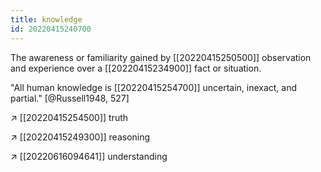 ```yaml
---
title: knowledge
id: 20220415240700
---
```


The awareness or familiarity gained by [[20220415250500]] observation and experience over a [[20220415234900]] fact or situation.

"All human knowledge is [[20220415254700]] uncertain, inexact, and partial." [@Russell1948, 527]

↗ [[20220415254500]] truth

↗ [[20220415249300]] reasoning

↗ [[20220616094641]] understanding
